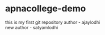 # apnacollege-demo
this is my first git repository
author - ajaylodhi <br>
new author - satyamlodhi
